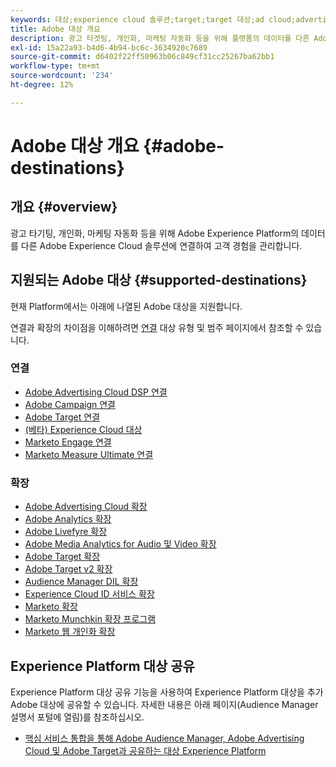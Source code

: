 ```yaml
---
keywords: 대상;experience cloud 솔루션;target;target 대상;ad cloud;advertising cloud;audience manager;adobe target 대상;target;audience manager 대상;
title: Adobe 대상 개요
description: 광고 타겟팅, 개인화, 마케팅 자동화 등을 위해 플랫폼의 데이터를 다른 Adobe Experience Cloud 솔루션에 연결하여 고객 경험을 관리합니다.
exl-id: 15a22a93-b4d6-4b94-bc6c-3634920c7689
source-git-commit: d6402f22ff50963b06c849cf31cc25267ba62bb1
workflow-type: tm+mt
source-wordcount: '234'
ht-degree: 12%

---
```


# Adobe 대상 개요 {#adobe-destinations}

## 개요 {#overview}

광고 타기팅, 개인화, 마케팅 자동화 등을 위해 Adobe Experience Platform의 데이터를 다른 Adobe Experience Cloud 솔루션에 연결하여 고객 경험을 관리합니다.

## 지원되는 Adobe 대상 {#supported-destinations}

현재 Platform에서는 아래에 나열된 Adobe 대상을 지원합니다.

연결과 확장의 차이점을 이해하려면 [연결](../../destination-types.md#connections) 대상 유형 및 범주 페이지에서 참조할 수 있습니다.

### 연결

* [Adobe Advertising Cloud DSP 연결](/help/destinations/catalog/advertising/adobe-advertising-cloud-connection.md)
* [Adobe Campaign 연결](../email-marketing/adobe-campaign.md)
* [Adobe Target 연결](/help/destinations/catalog/personalization/adobe-target-connection.md)
* [(베타) Experience Cloud 대상](/help/destinations/catalog/adobe/experience-cloud-audiences.md)
* [Marketo Engage 연결](/help/destinations/catalog/adobe/marketo-engage.md)
* [Marketo Measure Ultimate 연결](/help/destinations/catalog/adobe/marketo-measure-ultimate.md)

### 확장

* [Adobe Advertising Cloud 확장](../advertising/adobe-advertising-cloud.md)
* [Adobe Analytics 확장](../analytics/adobe-analytics.md)
* [Adobe Livefyre 확장](../social/adobe-livefyre.md)
* [Adobe Media Analytics for Audio 및 Video 확장](../analytics/adobe-video-analytics.md)
* [Adobe Target 확장](../personalization/adobe-target.md)
* [Adobe Target v2 확장](../personalization/adobe-target-v2.md)
* [Audience Manager DIL 확장](../data-management/aam-dil-extension.md)
* [Experience Cloud ID 서비스 확장](../personalization/adobe-ecid.md)
* [Marketo 확장](../email/marketo.md)
* [Marketo Munchkin 확장 프로그램](../email/marketo-munchkin.md)
* [Marketo 웹 개인화 확장](../personalization/marketo-web-personalization.md)

## Experience Platform 대상 공유

Experience Platform 대상 공유 기능을 사용하여 Experience Platform 대상을 추가 Adobe 대상에 공유할 수 있습니다. 자세한 내용은 아래 페이지(Audience Manager 설명서 포털에 열림)를 참조하십시오.

* [핵심 서비스 통합을 통해 Adobe Audience Manager, Adobe Advertising Cloud 및 Adobe Target과 공유하는 대상 Experience Platform](https://experienceleague.adobe.com/docs/audience-manager/user-guide/implementation-integration-guides/integration-experience-platform/aam-aep-audience-sharing.html)
